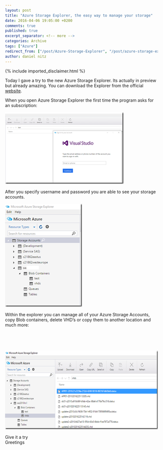 ```yaml
---
layout: post
title: "Azure Storage Explorer, the easy way to manage your storage"
date: 2016-04-06 19:05:00 +0200
comments: true
published: true
excerpt_separator: <!-- more -->
categories: Archive
tags: ["Azure"]
redirect_from: ["/post/Azure-Storage-Explorer", "/post/azure-storage-explorer"]
author: daniel nitz
---
```

<!-- more -->
{% include imported_disclaimer.html %}
<p>Today I gave a try to the new Azure Storage Explorer. Its actually in preview but already amazing. You can download the Explorer from the official <a href="http://storageexplorer.com/">website</a>.</p> <p>When you open Azure Storage Explorer the first time the program asks for an subscription:</p> <p><a href="/assets/image_714.png"><img title="image" style="border-top: 0px; border-right: 0px; background-image: none; border-bottom: 0px; padding-top: 0px; padding-left: 0px; border-left: 0px; display: inline; padding-right: 0px" border="0" alt="image" src="/assets/image_thumb_712.png" width="391" height="236"></a></p> <p>After you specify username and password you are able to see your storage accounts.</p> <p><a href="/assets/image_715.png"><img title="image" style="border-top: 0px; border-right: 0px; background-image: none; border-bottom: 0px; padding-top: 0px; padding-left: 0px; border-left: 0px; display: inline; padding-right: 0px" border="0" alt="image" src="/assets/image_thumb_713.png" width="254" height="339"></a></p> <p>Within the explorer you can manage all of your Azure Storage Accounts, copy Blob containers, delete VHD’s or copy them to another location and much more:</p> <p><code>&nbsp;</p> <p><a href="/assets/image_716.png"><img title="image" style="border-top: 0px; border-right: 0px; background-image: none; border-bottom: 0px; padding-top: 0px; padding-left: 0px; border-left: 0px; display: inline; padding-right: 0px" border="0" alt="image" src="/assets/image_thumb_714.png" width="615" height="259"></a></code></p> <p>Give it a try<br>Greetings</p>
